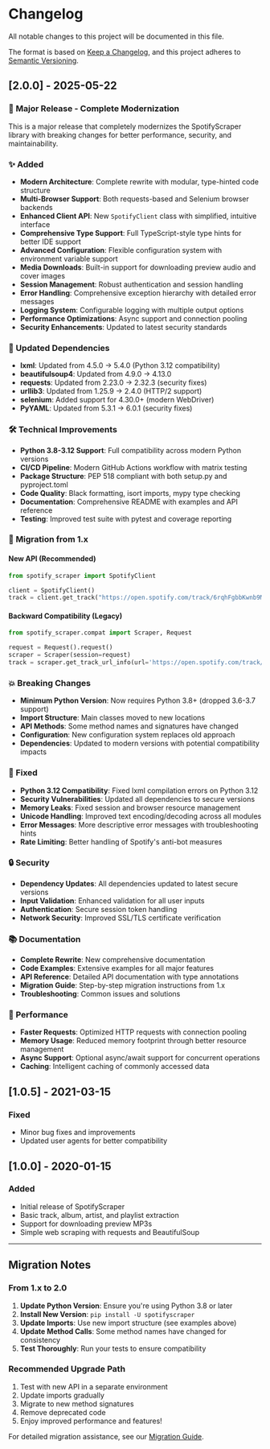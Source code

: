 # Changelog

All notable changes to this project will be documented in this file.

The format is based on [Keep a Changelog](https://keepachangelog.com/en/1.0.0/),
and this project adheres to [Semantic Versioning](https://semver.org/spec/v2.0.0.html).

## [2.0.0] - 2025-05-22

### 🚀 Major Release - Complete Modernization

This is a major release that completely modernizes the SpotifyScraper library with breaking changes for better performance, security, and maintainability.

### ✨ Added

- **Modern Architecture**: Complete rewrite with modular, type-hinted code structure
- **Multi-Browser Support**: Both requests-based and Selenium browser backends
- **Enhanced Client API**: New `SpotifyClient` class with simplified, intuitive interface
- **Comprehensive Type Support**: Full TypeScript-style type hints for better IDE support
- **Advanced Configuration**: Flexible configuration system with environment variable support
- **Media Downloads**: Built-in support for downloading preview audio and cover images
- **Session Management**: Robust authentication and session handling
- **Error Handling**: Comprehensive exception hierarchy with detailed error messages
- **Logging System**: Configurable logging with multiple output options
- **Performance Optimizations**: Async support and connection pooling
- **Security Enhancements**: Updated to latest security standards

### 🔧 Updated Dependencies

- **lxml**: Updated from 4.5.0 → 5.4.0 (Python 3.12 compatibility)
- **beautifulsoup4**: Updated from 4.9.0 → 4.13.0
- **requests**: Updated from 2.23.0 → 2.32.3 (security fixes)
- **urllib3**: Updated from 1.25.9 → 2.4.0 (HTTP/2 support)
- **selenium**: Added support for 4.30.0+ (modern WebDriver)
- **PyYAML**: Updated from 5.3.1 → 6.0.1 (security fixes)

### 🛠️ Technical Improvements

- **Python 3.8-3.12 Support**: Full compatibility across modern Python versions
- **CI/CD Pipeline**: Modern GitHub Actions workflow with matrix testing
- **Package Structure**: PEP 518 compliant with both setup.py and pyproject.toml
- **Code Quality**: Black formatting, isort imports, mypy type checking
- **Documentation**: Comprehensive README with examples and API reference
- **Testing**: Improved test suite with pytest and coverage reporting

### 🔄 Migration from 1.x

#### New API (Recommended)
```python
from spotify_scraper import SpotifyClient

client = SpotifyClient()
track = client.get_track("https://open.spotify.com/track/6rqhFgbbKwnb9MLmUQDhG6")
```

#### Backward Compatibility (Legacy)
```python
from spotify_scraper.compat import Scraper, Request

request = Request().request()
scraper = Scraper(session=request)
track = scraper.get_track_url_info(url='https://open.spotify.com/track/6rqhFgbbKwnb9MLmUQDhG6')
```

### 💥 Breaking Changes

- **Minimum Python Version**: Now requires Python 3.8+ (dropped 3.6-3.7 support)
- **Import Structure**: Main classes moved to new locations
- **API Methods**: Some method names and signatures have changed
- **Configuration**: New configuration system replaces old approach
- **Dependencies**: Updated to modern versions with potential compatibility impacts

### 🐛 Fixed

- **Python 3.12 Compatibility**: Fixed lxml compilation errors on Python 3.12
- **Security Vulnerabilities**: Updated all dependencies to secure versions
- **Memory Leaks**: Fixed session and browser resource management
- **Unicode Handling**: Improved text encoding/decoding across all modules
- **Error Messages**: More descriptive error messages with troubleshooting hints
- **Rate Limiting**: Better handling of Spotify's anti-bot measures

### 🔒 Security

- **Dependency Updates**: All dependencies updated to latest secure versions
- **Input Validation**: Enhanced validation for all user inputs
- **Authentication**: Secure session token handling
- **Network Security**: Improved SSL/TLS certificate verification

### 📚 Documentation

- **Complete Rewrite**: New comprehensive documentation
- **Code Examples**: Extensive examples for all major features
- **API Reference**: Detailed API documentation with type annotations
- **Migration Guide**: Step-by-step migration instructions from 1.x
- **Troubleshooting**: Common issues and solutions

### 🎯 Performance

- **Faster Requests**: Optimized HTTP requests with connection pooling
- **Memory Usage**: Reduced memory footprint through better resource management
- **Async Support**: Optional async/await support for concurrent operations
- **Caching**: Intelligent caching of commonly accessed data

## [1.0.5] - 2021-03-15

### Fixed
- Minor bug fixes and improvements
- Updated user agents for better compatibility

## [1.0.0] - 2020-01-15

### Added
- Initial release of SpotifyScraper
- Basic track, album, artist, and playlist extraction
- Support for downloading preview MP3s
- Simple web scraping with requests and BeautifulSoup

---

## Migration Notes

### From 1.x to 2.0

1. **Update Python Version**: Ensure you're using Python 3.8 or later
2. **Install New Version**: `pip install -U spotifyscraper`
3. **Update Imports**: Use new import structure (see examples above)
4. **Update Method Calls**: Some method names have changed for consistency
5. **Test Thoroughly**: Run your tests to ensure compatibility

### Recommended Upgrade Path

1. Test with new API in a separate environment
2. Update imports gradually
3. Migrate to new method signatures
4. Remove deprecated code
5. Enjoy improved performance and features!

For detailed migration assistance, see our [Migration Guide](docs/migration.md).

